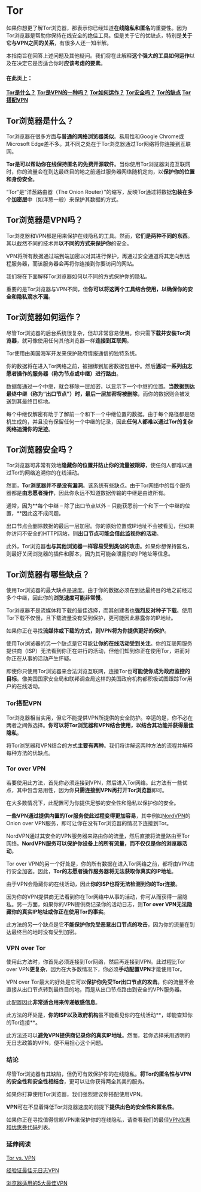 # Tor

如果你想更了解Tor浏览器，那表示你已经知道**在线隐私和匿名**的重要性。因为Tor浏览器是帮助你保持在线安全的绝佳工具。但是关于它的优缺点，特别是**关于它与VPN之间的关系**，有很多人还一知半解。

本指南旨在回答上述问题及其他疑问。我们将在此解释**这个强大的工具如何运作**以及在决定它是否适合你时**应该考虑的要素**。

#### **在此页上：**

**[Tor是什么？](https://zh.vpnmentor.com/blog/tor浏览器简介、操作方式以及如何与vpn使用有关联/#whattor)** **[Tor是VPN的一种吗？](https://zh.vpnmentor.com/blog/tor浏览器简介、操作方式以及如何与vpn使用有关联/#istorvpn)** **[Tor如何运作？](https://zh.vpnmentor.com/blog/tor浏览器简介、操作方式以及如何与vpn使用有关联/#torwork)** **[Tor安全吗？](https://zh.vpnmentor.com/blog/tor浏览器简介、操作方式以及如何与vpn使用有关联/#torsecure)** **[Tor的缺点](https://zh.vpnmentor.com/blog/tor浏览器简介、操作方式以及如何与vpn使用有关联/#tordisad)** **[Tor搭配VPN](https://zh.vpnmentor.com/blog/tor浏览器简介、操作方式以及如何与vpn使用有关联/#usetorvpn)**

## **Tor浏览器是什么？**

Tor浏览器在很多方面**与普通的网络浏览器类似**。易用性和Google Chrome或Microsoft Edge差不多。其不同之处在于Tor浏览器通过Tor网络将你连接到互联网。

**Tor是可以帮助你在线保持匿名的免费开源软件**。当你使用Tor浏览器浏览互联网时，你的流量会在到达最终目的地之前通过服务器网络随机定向，以**保护你的位置和身份安全**。

“Tor”是“洋葱路由器（The Onion Router）”的缩写，反映Tor通过将数据**包装在多个加密层**中（如洋葱一般）来保护其数据的方式。

## **Tor浏览器是VPN吗？**

Tor浏览器和VPN都是用来保护在线隐私的工具。然而，**它们是两种不同的东西**。其以截然不同的技术并**以不同的方式来保护你**的安全。

VPN将所有数据通过端到端加密以对其进行保护，再通过安全通道将其定向到远程服务器，而该服务器会再将你连接到你要访问的网站。

我们将在下面解释Tor浏览器如何以不同的方式保护你的隐私。

重要的是Tor浏览器与VPN不同，但**你可以将这两个工具结合使用，以确保你的安全和隐私滴水不漏**。

## **Tor浏览器如何运作？**

尽管Tor浏览器的后台系统很复杂，但却非常容易使用。你只需**下载并安装Tor浏览器**，就可像使用任何其他浏览器一样**连接到互联网**。

Tor使用由美国海军开发来保护政府情报通信的独特系统。

你的数据将在进入Tor网络之前，被捆绑到加密数据包层中。然后**通过一系列由志愿者操作的服务器（称为节点或中继）进行路由**。

数据每通过一个中继，就会移除一层加密，以显示下一个中继的位置。**当数据到达最终中继（称为“出口节点”）时，最后一层加密将被删除**，而你的数据则会被发送到其最终目标地。

每个中继仅解密有助于了解前一个和下一个中继位置的数据。由于每个路径都是随机生成的，并且没有保留任何一个中继的记录，因此**任何人都难以通过Tor的复杂网络追溯你的足迹**。

## **Tor浏览器安全吗？**

Tor浏览器可非常有效地**隐藏你的位置并防止你的流量被跟踪**，使任何人都难以通过Tor的网络追溯你的在线活动。

然而，**Tor浏览器并不是没有漏洞**。该系统有些缺点。由于Tor网络中的每个服务器都是**由志愿者操作**，因此你永远不知道数据传输的中继是由谁所有。

通常，因为**每个中继 – 除了出口节点以外 – 只能获悉前一个和下一个中继的位置，**因此这不成问题。

出口节点会删除数据的最后一层加密。你的原始位置或IP地址不会被看见，但如果你访问不安全的HTTP网站，则**出口节点可能会借此监视你的活动**。

此外，Tor浏览器**也与其他浏览器一样容易受到类似的攻击**。如果你想保持匿名，则最好关闭浏览器的插件和脚本，因为其可能会泄露你的IP地址等信息。

## **Tor浏览器有哪些缺点？**

使用Tor浏览器的最大缺点是速度。由于你的数据必须在到达最终目的地之前经过多个中继，因此你的**浏览速度可能非常慢**。

Tor浏览器不是流媒体和下载的最佳选择，而其创建者也**强烈反对种子下载**。使用Tor下载不仅慢，且下载流量没有受到保护，更可能因此暴露你的IP地址。

如果你正在寻找**流媒体或下载的方式，则VPN将为你提供更好的保护**。

使用Tor浏览器的另一个缺点是它可能**让你的在线活动受到关注**。你的互联网服务提供商（ISP）无法看到你正在进行的活动，但他们知到你正在使用Tor，进而对你正在从事的活动产生怀疑。

即使你只使用Tor浏览器来合法浏览互联网，连接Tor也**可能使你成为政府监控的目标**。像美国国家安全局和联邦调查局这样的美国政府机构都积极试图跟踪Tor用户的在线活动。

### **Tor搭配VPN**

Tor浏览器相当实用，但它不能提供VPN所提供的安全防护。幸运的是，你不必在两者之间做选择。**你可以将Tor浏览器和VPN结合使用，以结合其功能并获得最佳隐私**。

将Tor浏览器和VPN结合的方式**主要有两种**。我们将讲解这两种方法的流程并解释每种方法的优缺点。

### **Tor over VPN**

若要使用此方法，首先你必须连接到VPN，然后进入Tor网络。此方法有一些优点，其中包含易用性，因为你**只需连接到VPN再打开Tor浏览器**即可。

在大多数情况下，此配置可为你提供足够的安全性和隐私以保护你的安全。

**一些VPN通过提供内置的Tor服务使此过程变得更加容易**，其中例如[NordVPN](https://zh.vpnmentor.com/reviews/nordvpn/)的Onion over VPN服务，即可让你在没有Tor浏览器的情况下连接到Tor。

NordVPN通过其安全的VPN服务器来路由你的流量，然后直接将流量路由至Tor网络。**NordVPN服务可以保护你设备上的所有流量，而不仅仅是你的浏览器活动**。

Tor over VPN的另一个好处是，你的所有数据在进入Tor网络之前，都将由VPN进行安全加密。因此，**Tor的志愿者操作服务器将无法获取你真实的IP地址**。

由于VPN会隐藏你的在线活动，因此**你的ISP也将无法检测到你的Tor连接**。

因为你的VPN提供商无法看到你在Tor网络中从事的活动，你可从而获得一层隐私。另一方面，如果你的VPN提供商记录你的活动日志，则**Tor over VPN无法隐藏你的真实IP地址或你正在使用Tor的事实**。

此方法的另一个缺点是它**不能保护你免受恶意出口节点的攻击**，因为你的流量在到达最终目的地时没有受到加密。

### **VPN over Tor**

使用此方法时，你首先必须连接到Tor网络，然后再连接到VPN。此过程比Tor over VPN**更复杂**，因为在大多数情况下，你必须**手动配置VPN**才能使用Tor。

VPN over Tor最大的好处是它可以**保护你免受Tor出口节点的攻击**。你的流量不会直接从出口节点转到最终目的地，而是从出口节点路由到安全的VPN服务器。

此配置因此**非常适合用来传递敏感信息**。

此方法的坏处是，**你的ISP以及政府机构**虽不能看见你的在线活动**，却能查知你的Tor连接**。

此方法还可以**避免VPN提供商记录你的真实IP地址**。然而，若你选择采用透明的无日志政策的VPN，便不用担心这个问题。

### **结论**

尽管Tor浏览器有其缺陷，但仍可有效保护你的在线隐私。**将Tor的匿名性与VPN的安全性和安全性相结合**，更可以让你获得两全其美的服务。

如果你打算使用Tor浏览器，我们强烈建议你搭配使用VPN。

**VPN**可在不显着降低Tor浏览器速度的前提下**提供出色的安全性和匿名性**。

如果你正在寻找值得信赖VPN来保护你的在线隐私，请查看我们的最佳[VPN优惠和优惠券代码](https://zh.vpnmentor.com/blog/最優惠vpn及折扣代碼/)列表。

### **延伸阅读**

[Tor vs. VPN](https://zh.vpnmentor.com/blog/tor与vpn：年用哪个更能保障安全和隐私？/)

[经验证最佳无日志VPN](https://zh.vpnmentor.com/blog/最佳無紀錄vpn/)

[浏览器适用的5大最佳VPN](https://www.vpnmentor.com/blog/the-best-vpns-for-tor/)